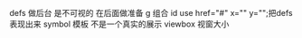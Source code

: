 defs 做后台  是不可视的  在后面做准备
g 组合 id
use href="#"  x="" y="";把defs表现出来
symbol 模板 不是一个真实的展示    viewbox  视窗大小